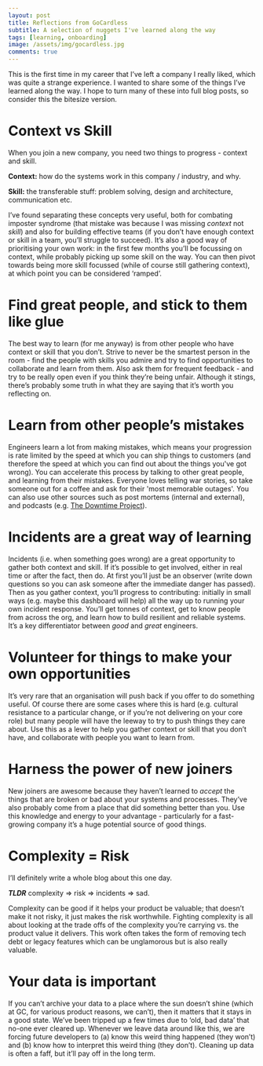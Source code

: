 ```yaml
---
layout: post
title: Reflections from GoCardless
subtitle: A selection of nuggets I've learned along the way
tags: [learning, onboarding]
image: /assets/img/gocardless.jpg
comments: true
---
```


This is the first time in my career that I’ve left a company I really liked, which was quite a strange experience. I wanted to share some of the things I’ve learned along the way. I hope to turn many of these into full blog posts, so consider this the bitesize version.

# Context vs Skill
When you join a new company, you need two things to progress - context and skill.

**Context:** how do the systems work in this company / industry, and why.

**Skill:** the transferable stuff: problem solving, design and architecture, communication etc.

I’ve found separating these concepts very useful, both for combating imposter syndrome
(that mistake was because I was missing *context* not *skill*) and also for building effective teams
(if you don’t have enough context or skill in a team, you’ll struggle to succeed).
It’s also a good way of prioritising your own work: in the first few months you’ll be focussing on context,
while probably picking up some skill on the way.
You can then pivot towards being more skill focussed (while of course still gathering context),
at which point you can be considered ‘ramped’. 

# Find great people, and stick to them like glue
The best way to learn (for me anyway) is from other people who have context or skill that you don’t.
Strive to never be the smartest person in the room - find the people with skills you admire and try to
find opportunities to collaborate and learn from them.
Also ask them for frequent feedback - and try to be really open even if you think they’re being unfair.
Although it stings, there’s probably some truth in what they are saying that it’s worth you reflecting on.

# Learn from other people’s mistakes
Engineers learn a lot from making mistakes, which means your progression is rate limited by the speed at which you can ship things to customers
(and therefore the speed at which you can find out about the things you've got wrong).
You can accelerate this process by talking to other great people, and learning from their mistakes.
Everyone loves telling war stories, so take someone out for a coffee and ask for their 'most memorable outages'.
You can also use other sources such as post mortems (internal and external), and podcasts (e.g. [The Downtime Project](https://downtimeproject.com/)).

# Incidents are a great way of learning
Incidents (i.e. when something goes wrong) are a great opportunity to gather both context and skill.
If it’s possible to get involved, either in real time or after the fact, then do.
At first you’ll just be an observer (write down questions so you can ask someone after the immediate danger has passed).
Then as you gather context, you’ll progress to contributing:
initially in small ways (e.g. maybe this dashboard will help) all the way up to running your own incident response.
You’ll get tonnes of context, get to know people from across the org, and learn how to build resilient and reliable systems.
It’s a key differentiator between *good* and *great* engineers.

# Volunteer for things to make your own opportunities
It’s very rare that an organisation will push back if you offer to do something useful.
Of course there are some cases where this is hard (e.g. cultural resistance to a particular change,
or if you’re not delivering on your core role) but many people will have the leeway to try to push things they care about.
Use this as a lever to help you gather context or skill that you don’t have, and collaborate with people you want to learn from.

# Harness the power of new joiners
New joiners are awesome because they haven’t learned to *accept* the things that are broken or bad about your systems and processes.
They’ve also probably come from a place that did something better than you.
Use this knowledge and energy to your advantage - particularly for a fast-growing company it’s a huge potential source of good things.

# Complexity = Risk
I’ll definitely write a whole blog about this one day.

***TLDR*** complexity => risk => incidents => sad.

Complexity can be good if it helps your product be valuable; that doesn’t make it not risky, it just makes the risk worthwhile.
Fighting complexity is all about looking at the trade offs of the complexity you’re carrying vs. the product value it delivers.
This work often takes the form of removing tech debt or legacy features which can be unglamorous but is also really valuable.

# Your data is important
If you can’t archive your data to a place where the sun doesn’t shine (which at GC, for various product reasons, we can’t),
then it matters that it stays in a good state.
We’ve been tripped up a few times due to ‘old, bad data’ that no-one ever cleared up.
Whenever we leave data around like this, we are forcing future developers to
(a) know this weird thing happened (they won’t) and
(b) know how to interpret this weird thing (they don’t).
Cleaning up data is often a faff, but it’ll pay off in the long term.

